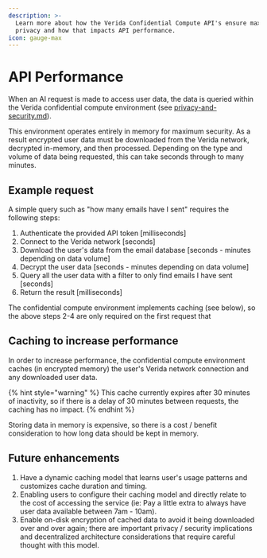```yaml
---
description: >-
  Learn more about how the Verida Confidential Compute API's ensure maximum data
  privacy and how that impacts API performance.
icon: gauge-max
---
```


# API Performance

When an AI request is made to access user data, the data is queried within the Verida confidential compute environment (see [privacy-and-security.md](../resources/privacy-and-security.md "mention")).

This environment operates entirely in memory for maximum security. As a result encrypted user data must be downloaded from the Verida network, decrypted in-memory, and then processed. Depending on the type and volume of data being requested, this can take seconds through to many minutes.

## Example request

A simple query such as "how many emails have I sent" requires the following steps:

1. Authenticate the provided API token \[milliseconds]
2. Connect to the Verida network \[seconds]
3. Download the user's data from the email database \[seconds - minutes depending on data volume]
4. Decrypt the user data \[seconds - minutes depending on data volume]
5. Query all the user data with a filter to only find emails I have sent \[seconds]
6. Return the result \[milliseconds]

The confidential compute environment implements caching (see below), so the above steps 2-4 are only required on the first request that&#x20;

## Caching to increase performance

In order to increase performance, the confidential compute environment caches (in encrypted memory) the user's Verida network connection and any downloaded user data.

{% hint style="warning" %}
This cache currently expires after 30 minutes of inactivity, so if there is a delay of 30 minutes between requests, the caching has no impact.
{% endhint %}

Storing data in memory is expensive, so there is a cost / benefit consideration to how long data should be kept in memory.

## Future enhancements

1. Have a dynamic caching model that learns user's usage patterns and customizes cache duration and timing.
2. Enabling users to configure their caching model and directly relate to the cost of accessing the service (ie: Pay a little extra to always have user data available between 7am - 10am).
3. Enable on-disk encryption of cached data to avoid it being downloaded over and over again; there are important privacy / security implications and decentralized architecture considerations that require careful thought with this model.
